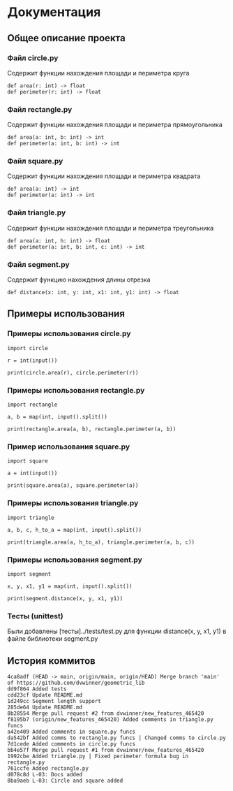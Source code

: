 
# Документация #
## Общее описание проекта ##
### Файл circle.py ###
Содержит функции нахождения площади и периметра круга
```
def area(r: int) -> float
def perimeter(r: int) -> float
```

### Файл rectangle.py ###
Содержит функции нахождения площади и периметра прямоугольника
```
def area(a: int, b: int) -> int
def perimeter(a: int, b: int) -> int
```

### Файл square.py ###
Содержит функции нахождения площади и периметра квадрата
```
def area(a: int) -> int
def perimeter(a: int) -> int
```

### Файл triangle.py ###
Содержит функции нахождения площади и периметра треугольника
```
def area(a: int, h: int) -> float
def perimeter(a: int, b: int, c: int) -> int
```

### Файл segment.py ###
Содержит функцию нахождения длины отрезка
```
def distance(x: int, y: int, x1: int, y1: int) -> float
```

## Примеры использования ##
### Примеры использования circle.py
```
import circle

r = int(input())

print(circle.area(r), circle.perimeter(r))
```

### Примеры использования rectangle.py
```
import rectangle

a, b = map(int, input().split())

print(rectangle.area(a, b), rectangle.perimeter(a, b))
```

### Пример использования square.py ###
```
import square

a = int(input())

print(square.area(a), square.perimeter(a))
```

### Примеры использования triangle.py
```
import triangle

a, b, c, h_to_a = map(int, input().split())

print(triangle.area(a, h_to_a), triangle.perimeter(a, b, c))
```

### Примеры использования segment.py
```
import segment

x, y, x1, y1 = map(int, input().split())

print(segment.distance(x, y, x1, y1))
```

### Тесты (unittest)
Были добавлены [тесты]../tests/test.py для функции distance(x, y, x1, y1) в файле библиотеки segment.py

## История коммитов ##
```
4ca8adf (HEAD -> main, origin/main, origin/HEAD) Merge branch 'main' of https://github.com/dvwinner/geometric_lib                                                                                   
dd9f864 Added tests
cdd23cf Update README.md
1d249cc Segment length support
285de64 Update README.md
8b28554 Merge pull request #2 from dvwinner/new_features_465420
f8195b7 (origin/new_features_465420) Added comments in triangle.py funcs
a42e409 Added comments in square.py funcs
da542bf Added comms to rectangle.py funcs | Changed comms to circle.py
7d1cede Added comments in circle.py funcs
bb4e57f Merge pull request #1 from dvwinner/new_features_465420
1992cbe Added triangle.py | Fixed perimeter formula bug in rectangle.py
761ccfe Added rectangle.py
d078c8d L-03: Docs added
8ba9aeb L-03: Circle and square added
```
